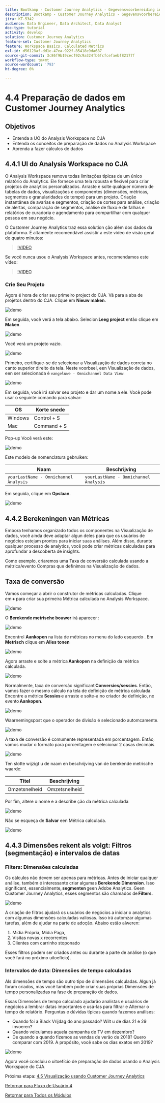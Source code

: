 ```yaml
---
title: Bootkamp - Customer Journey Analytics - Gegevensvoorbereiding in Analysis Workspace - Brazilië
description: Bootkamp - Customer Journey Analytics - Gegevensvoorbereiding in Analysis Workspace - Brazilië
jira: KT-5342
audience: Data Engineer, Data Architect, Data Analyst
doc-type: tutorial
activity: develop
solution: Customer Journey Analytics
feature-set: Customer Journey Analytics
feature: Workspace Basics, Calculated Metrics
exl-id: d56128af-dd1e-47ea-922f-85418e9da687
source-git-commit: 3c86f9b19cecf92c9a324fb6fcfcefaebf82177f
workflow-type: tm+mt
source-wordcount: '793'
ht-degree: 0%

---
```


# 4.4 Preparação de dados em Customer Journey Analytics

## Objetivos

- Entenda a UO do Analysis Workspace no CJA
- Entenda os conceitos de preparação de dados no Analysis Workspace
- Aprenda a fazer cálculos de dados

## 4.4.1 UI do Analysis Workspace no CJA

O Analysis Workspace remove todas limitações típicas de um único relatório do Analytics. Ele fornece uma tela robusta e flexível para criar projetos de analytics personalizados. Arraste e solte qualquer número de tabelas de dados, visualizações e componentes (dimensões, métricas, segmentos e granularidades de tempo) para um projeto. Criação instantânea de avarias e segmentos, criação de cortes para análise, criação de alertas, comparação de segmentos, análise de fluxo e de falhas e relatórios de curadoria e agendamento para compartilhar com qualquer pessoa em seu negócio.

O Customer Journey Analytics traz essa solution ção além dos dados da plataforma. É altamente recomendável assistir a este vídeo de visão geral de quatro minutos:

>[!VIDEO](https://video.tv.adobe.com/v/35109?quality=12&learn=on)

Se você nunca usou o Analysis Workspace antes, recomendamos este vídeo:

>[!VIDEO](https://video.tv.adobe.com/v/26266?quality=12&learn=on)

### Crie Seu Projeto

Agora é hora de criar seu primeiro project do CJA. Vá para a aba de projetos dentro do CJA. Clique em **Nieuw maken**.

![demo](./images/prmenu.png)

Em seguida, você verá a tela abaixo. Selecion **Leeg project** então clique em **Maken**.

![demo](./images/prmenu1.png)

Você verá um projeto vazio.

![demo](./images/premptyprojects.png)

Primeiro, certifique-se de selecionar a Visualização de dados correta no canto superior direito da tela. Neste voorbeel, een Visualização de dados, een ser selecionada é `vangeluwe - Omnichannel Data View`.

![demo](./images/prdv.png)

Em seguida, você irá salvar seu projeto e dar um nome a ele. Você pode usar o seguinte comando para salvar:

| OS | Korte snede |
| ----------------- |-------------| 
| Windows | Control + S |
| Mac | Command + S |

Pop-up Você verá este:

![demo](./images/prsave.png)

Este modelo de nomenclatura gebruiken:

| Naam | Beschrijving |
| ----------------- |-------------| 
| `yourLastName - Omnichannel Analysis` | `yourLastName - Omnichannel Analysis` |

Em seguida, clique em **Opslaan**.

![demo](./images/prsave2.png)

## 4.4.2 Berekeningen van Métricas

Embora tenhamos organizado todos os componentes na Visualização de dados, você ainda deve adaptar algun deles para que os usuários de negócios estejam prontos para iniciar suas análises. Além disso, durante qualquer processo de analytics, você pode criar métricas calculadas para aprofundar a descoberta de insights.

Como exemplo, criaremos uma Taxa de conversão calculada usando a métrica/evento Compras que definimos na Visualização de dados.

## Taxa de conversão

Vamos começar a abrir o construtor de métricas calculadas. Clique em **+** para criar sua primeira Métrica calculada no Analysis Workspace.

![demo](./images/pradd.png)

O **Berekende metrische bouwer** irá aparecer :

![demo](./images/prbuilder.png)

Encontrol **Aankopen** na lista de métricas no menu do lado esquerdo . Em **Metrisch** clique em **Alles tonen**

![demo](./images/calcbuildercr1.png)

Agora arraste e solte a métrica **Aankopen** na definição da métrica calculada.

![demo](./images/calcbuildercr2.png)

Normalmente, taxa de conversão significant **Conversies/sessies**. Então, vamos fazer o mesmo cálculo na tela de definição de métrica calculada. Encontre a métrica **Sessies** e arraste e solte-a no criador de definição, no evento **Aankopen**.

![demo](./images/calcbuildercr3.png)

Waarnemingspost que o operador de divisão é selecionado automcamente.

![demo](./images/calcbuildercr4.png)

A taxa de conversão é comumente representada em porcentagem. Então, vamos mudar o formato para porcentagem e selecionar 2 casas decimais.

![demo](./images/calcbuildercr5.png)

Ten slotte wijzigt u de naam en beschrijving van de berekende metrische waarde:

| Titel | Beschrijving |
| ----------------- |-------------| 
| Omzetsnelheid | Omzetsnelheid |

Por fim, altere o nome e a describe ção da métrica calculada:

![demo](./images/calcbuildercr6.png)

Não se esqueça de **Salvar** een Métrica calculada.

![demo](./images/pr9.png)

## 4.4.3 Dimensões rekent als volgt: Filtros (segmentação) e intervalos de datas

### Filters: Dimensões calculadas

Os cálculos não devem ser apenas para métricas. Antes de iniciar qualquer análise, também é interessante criar algumas **Berekende Dimension**. Isso significant, essencialmente, **segmenten** geen Adobe Analytics. Geen Customer Journey Analytics, esses segmentos são chamados de **Filters**.

![demo](./images/prfilters.png)

A criação de filtros ajudará os usuários de negócios a iniciar o analytics com algumas dimensões calculadas valiosas. Isso irá automzar algumas tarefas, além de ajudar na parte de adoção. Abaixo estão alweren:

1. Mídia Própria, Mídia Paga,
2. Visitas novas x recorrentes
3. Clientes com carrinho stoponado

Esses filtros podem ser criados antes ou durante a parte de análise (o que você fará no próximo uitoefício).

### Intervalos de data: Dimensões de tempo calculadas

Als dimensões de tempo são outro tipo de dimensões calculadas. Algun já foram criados, mas você também pode criar suas próprias Dimensões de tempo personalizadas na fase de preparação de dados.

Essas Dimensões de tempo calculado ajudarão analistas e usuários de negócios a lembrar datas importantes e usá-las para filtrar e Alternar o tempo de relatório. Perguntas e dúvidas típicas quando fazemos análises:

- Quando foi a Black Vrijdag do ano passado? Wilt u de dias 21 e 29 invoeren?
- Quando veiculamos aquela campanha de TV em dezembro?
- De quando a quando fizemos as vendas de verão de 2018? Quero comparar com 2019. A propósito, você sabe os dias exatos em 2019?

![demo](./images/timedimensions.png)

Agora você concluiu o uitoefício de preparação de dados usando o Analysis Workspace do CJA.

Próxima etapa: [4.5 Visualização usando Customer Journey Analytics](./ex5.md)

[Retornar para Fluxo de Usuário 4](./uc4.md)

[Retornar para Todos os Módulos](./../../overview.md)
